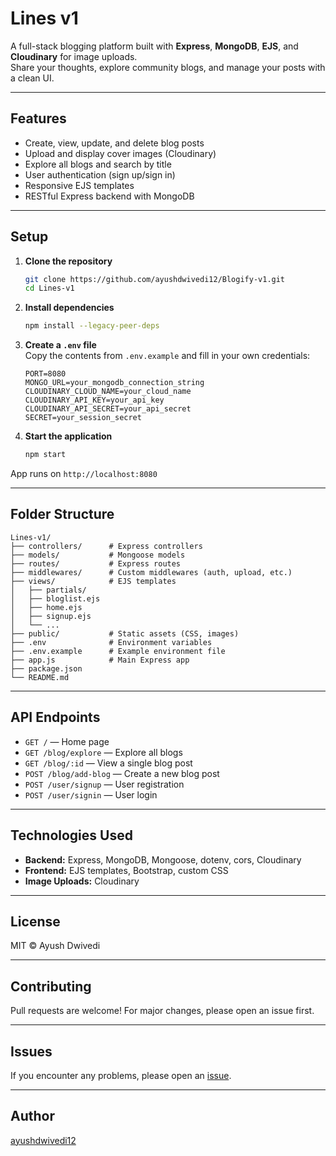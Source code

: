 # Lines v1

A full-stack blogging platform built with **Express**, **MongoDB**, **EJS**, and **Cloudinary** for image uploads.  
Share your thoughts, explore community blogs, and manage your posts with a clean UI.

---

## Features

- Create, view, update, and delete blog posts
- Upload and display cover images (Cloudinary)
- Explore all blogs and search by title
- User authentication (sign up/sign in)
- Responsive EJS templates
- RESTful Express backend with MongoDB

---

## Setup

1. **Clone the repository**
    ```bash
    git clone https://github.com/ayushdwivedi12/Blogify-v1.git
    cd Lines-v1
    ```

2. **Install dependencies**
    ```bash
    npm install --legacy-peer-deps
    ```

3. **Create a `.env` file**  
   Copy the contents from `.env.example` and fill in your own credentials:
    ```env
    PORT=8080
    MONGO_URL=your_mongodb_connection_string
    CLOUDINARY_CLOUD_NAME=your_cloud_name
    CLOUDINARY_API_KEY=your_api_key
    CLOUDINARY_API_SECRET=your_api_secret
    SECRET=your_session_secret
    ```

4. **Start the application**
    ```bash
    npm start
    ```

App runs on `http://localhost:8080`

---

## Folder Structure

```
Lines-v1/
├── controllers/      # Express controllers
├── models/           # Mongoose models
├── routes/           # Express routes
├── middlewares/      # Custom middlewares (auth, upload, etc.)
├── views/            # EJS templates
│   ├── partials/
│   ├── bloglist.ejs
│   ├── home.ejs
│   ├── signup.ejs
│   └── ...
├── public/           # Static assets (CSS, images)
├── .env              # Environment variables
├── .env.example      # Example environment file
├── app.js            # Main Express app
├── package.json
└── README.md
```

---

## API Endpoints

- `GET /` — Home page
- `GET /blog/explore` — Explore all blogs
- `GET /blog/:id` — View a single blog post
- `POST /blog/add-blog` — Create a new blog post
- `POST /user/signup` — User registration
- `POST /user/signin` — User login

---

## Technologies Used

- **Backend:** Express, MongoDB, Mongoose, dotenv, cors, Cloudinary
- **Frontend:** EJS templates, Bootstrap, custom CSS
- **Image Uploads:** Cloudinary

---

## License

MIT © Ayush Dwivedi

---

## Contributing

Pull requests are welcome! For major changes, please open an issue first.

---

## Issues

If you encounter any problems, please open an [issue](https://github.com/ayushdwivedi12/Blogify-v1/issues).

---

## Author

[ayushdwivedi12](https://github.com/ayushdwivedi12)
